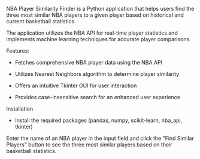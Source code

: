 
NBA Player Similarity Finder is a Python application that helps users find the three most similar NBA players to a given player based on historical and current basketball statistics. 

The application utilizes the NBA API for real-time player statistics and implements machine learning techniques for accurate player comparisons.

Features:

- Fetches comprehensive NBA player data using the NBA API

- Utilizes Nearest Neighbors algorithm to determine player similarity

- Offers an intuitive Tkinter GUI for user interaction

- Provides case-insensitive search for an enhanced user experience

Installation

- Install the required packages (pandas, numpy, scikit-learn, nba_api, tkinter)

Enter the name of an NBA player in the input field and click the "Find Similar Players" button to see the three most similar players based on their basketball statistics.
